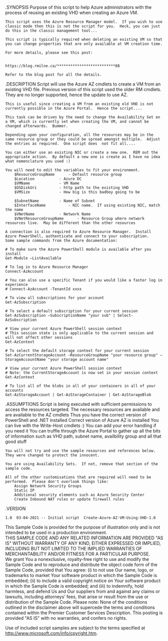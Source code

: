 .SYNOPSIS
	Purpose of this script to help Azure administrators with the process of reusing an existing VHD when creating an Azure VM. 

	This script uses the Azure Resource Manager model.  If you wish to use classic mode then this is not the script for you.  Heck, you can just do this in the classic management tool...

	This script is typically required when deleting an existing VM so that you can change properties that are only available at VM creation time.  

	For more details, please see this post:
		
	
	https://blog.rmilne.ca/**************************88 

	Refer to the blog post for all the details.
	


.DESCRIPTION
	Script will use the Azure AZ cmdlets to create a VM from an existing VHD file.  Previous version of this script used the older RM cmdlets.  They are no longer supported, hence the 	update to use AZ.
	
	This is useful since creating a VM from an existing old VHD is not currently possible in the Azure Portal.  Hence the script....
	
	This task can be driven by the need to change the Availability Set on a VM, which is currently set when creating the VM, and cannot be changed afterwards.  Bummer.
	 
	Depending upon your configuration, all the resources may be in the same resource group or they could be spread amongst multiple.  Adjust the entries as required.  One script does 	not fit all....

	You can either use an existing NIC or create a new one.  REM out the appropriate action.  By default a new one is create as I have no idea what nomenclature you used :) 

	You will need to edit the variables to fit your environment.  
		$ResourceGroupName		- Default resource group
		$Location			- Azure DC
		$VMName				- VM Name
		$OSDiskUri			- http path to the existing VHD
		$VMSize				- How big is this badboy going to be

		$SubnetName			- Name of Subnet
		$InterfaceName 			- NIC name.  If using existing NIC, match the name
		$VNetName 			- Network Name
		$VNetResourceGroupName 		- Resource Group where network resources live.  May be different than the other resources 

	A connection is also required to Azure Resource Manager.  Install Azure PowerShell, authenticate and connect to your subscription.  
	Some sample commands from the Azure documentation: 

	# To make sure the Azure PowerShell module is available after you install
	Get-Module –ListAvailable 

	# To log in to Azure Resource Manager
	Connect-AzAccount

	# You can also use a specific Tenant if you would like a faster log in experience
	# Connect-AzAccount -TenantId xxxx

	# To view all subscriptions for your account
	Get-AzSubscription

	# To select a default subscription for your current session
	Get-AzSubscription –SubscriptionName "your sub" | Select-AzSubscription

	# View your current Azure PowerShell session context
	# This session state is only applicable to the current session and will not affect other sessions
	Get-AzContext

	# To select the default storage context for your current session
	Set-AzCurrentStorageAccount –ResourceGroupName "your resource group" –StorageAccountName "your storage account name"

	# View your current Azure PowerShell session context
	# Note: the CurrentStorageAccount is now set in your session context
	Get-AzContext

	# To list all of the blobs in all of your containers in all of your accounts
	Get-AzStorageAccount | Get-AzStorageContainer | Get-AzStorageBlob




	


.ASSUMPTIONS
	Script is being executed with sufficient permissions to access the resources targeted.
	The necessary resources are available and are available to the AZ cmdlets
	Thus you have the correct version of PowerShell and .NET installed
	Correct version of Azure AZ is installed 
	You can live with the Write-Host cmdlets :) 
	You can add your error handling if you need it
	You can truffle through the Azure Portal to gather up all the bits of information such as VHD path, subnet name, availbility group and all that good stuff 

	You will not try and use the sample resources and references below.  They were changed to protect the innocent.
	
	You are using Availability Sets.  If not, remove that section of the sample code.  

	All of the other customisations that are required will need to be performed.  Please don't overlook things like:
		Assign Network Security Groups
		Static IP
		Additional security elements such as Azure Security Center
		Create Inbound NAT rules or update firewall rules

.VERSION
  
	1.0  03-04-2021 -- Initial script  Create-Azure-AZ-VM-Using-VHD-1.0 


  
This Sample Code is provided for the purpose of illustration only and is not intended to be used in a production environment.  
THIS SAMPLE CODE AND ANY RELATED INFORMATION ARE PROVIDED "AS IS" WITHOUT WARRANTY OF ANY KIND, EITHER EXPRESSED OR IMPLIED, 
INCLUDING BUT NOT LIMITED TO THE IMPLIED WARRANTIES OF MERCHANTABILITY AND/OR FITNESS FOR A PARTICULAR PURPOSE.  
We grant You a nonexclusive, royalty-free right to use and modify the Sample Code and to reproduce and distribute the object code form of the Sample Code, 
provided that You agree: 
(i) to not use Our name, logo, or trademarks to market Your software product in which the Sample Code is embedded; 
(ii) to include a valid copyright notice on Your software product in which the Sample Code is embedded; and 
(iii) to indemnify, hold harmless, and defend Us and Our suppliers from and against any claims or lawsuits, including attorneys’ fees, that arise or result from the use or distribution of the Sample Code.
Please note: None of the conditions outlined in the disclaimer above will supercede the terms and conditions contained within the Premier Customer Services Description.
This posting is provided "AS IS" with no warranties, and confers no rights. 

Use of included script samples are subject to the terms specified at http://www.microsoft.com/info/cpyright.htm.

